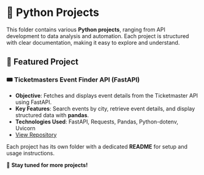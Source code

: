 # 🐍 Python Projects  

This folder contains various **Python projects**, ranging from API development to data analysis and automation. Each project is structured with clear documentation, making it easy to explore and understand.  

## 📌 Featured Project  

### 🎟️ **Ticketmasters Event Finder API (FastAPI)**  
- **Objective**: Fetches and displays event details from the Ticketmaster API using FastAPI.  
- **Key Features**: Search events by city, retrieve event details, and display structured data with **pandas**.  
- **Technologies Used**: FastAPI, Requests, Pandas, Python-dotenv, Uvicorn  
- [View Repository](https://github.com/arshrandhawa/TicketmastersEventFinderAPI/tree/main)

Each project has its own folder with a dedicated **README** for setup and usage instructions.  

🚀 **Stay tuned for more projects!**  

